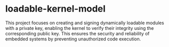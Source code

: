 # loadable-kernel-model
This project focuses on creating and signing dynamically loadable modules with a private key, enabling the kernel to verify their integrity using the corresponding public key. This ensures the security and reliability of embedded systems by preventing unauthorized code execution.

